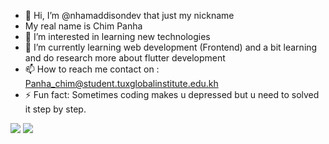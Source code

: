 - 👋 Hi, I’m @nhamaddisondev that just my nickname
- My real name is Chim Panha
- 👀 I’m interested in learning new technologies 
- 🌱 I’m currently learning web development (Frontend) and a bit learning and do research more about flutter development 
- 📫 How to reach me contact on : Panha_chim@student.tuxglobalinstitute.edu.kh
- ⚡ Fun fact: Sometimes coding makes u depressed but u need to solved it step by step.

<img src = "https://github-readme-stats.vercel.app/api/top-langs/?username=nhamaddisondev">
<img src= "https://github-readme-stats.vercel.app/api?username=nhamaddisondev&show_icons=true&theme=radical">
